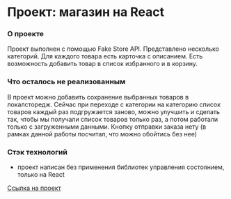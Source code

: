 # Проект: магазин на React 

### О проекте

Проект выполнен с помощью Fake Store API. Представлено несколько категорий. Для каждого товара есть карточка с описанием. Есть возможность добавить товар в список избранного и в корзину.  

### Что осталось не реализованным
В проект можно добавить сохранение выбранных товаров в локалсторедж. Сейчас при переходе с категории на категорию список товаров каждый раз подгружается заново, можно улучшить и сделать так, чтобы мы получали список товаров только раз, а потом работали только с загруженными данными. Кнопку отправки заказа нету (в рамках данной работы посчитал, что можно обойтись без нее)
### Стэк технологий
* проект написан без применения библиотек управления состоянием, только на React

[Ссылка на проект](https://qwelip.github.io/react-fake-api-store/)


